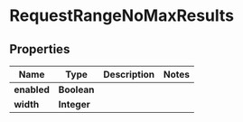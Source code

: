 

# RequestRangeNoMaxResults


## Properties

Name | Type | Description | Notes
------------ | ------------- | ------------- | -------------
**enabled** | **Boolean** |  | 
**width** | **Integer** |  | 



